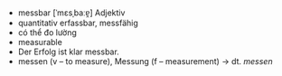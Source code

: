 - messbar	[ˈmɛsˌbaːɐ̯]	Adjektiv	
- quantitativ erfassbar, messfähig
- có thể đo lường
- measurable
- Der Erfolg ist klar messbar.
- messen (v – to measure), Messung (f – measurement)	→ dt. *messen*